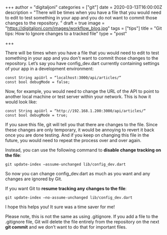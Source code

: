 +++
author = "digitaljoni"
categories = ["git"]
date = 2020-03-13T16:00:00Z
description = "There will be times when you have a file that you would need to edit to test something in your app and you do not want to commit those changes to the repository. "
draft = true
image = "https://digitaljoni.com/images/workflow_blog.jpg"
tags = ["tips"]
title = "Git tips: How to Ignore changes to a tracked file"
type = "post"

+++

There will be times when you have a file that you would need to edit to test something in your app and you don't want to commit those changes to the repository. Let’s say you have config_dev.dart currently containing settings of your app in a development environment:

    const String apiUrl = “localhost:3000/api/articles/“
    const bool debugMode = false;

Now, for example, you would need to change the URL of the API to point to another local machine or test server within your network. This is how it would look like:

    const String apiUrl = “http://192.168.1.200:3000/api/articles/“
    const bool debugMode = true;

If you save this file, git will tell you that there are changes to the file. Since these changes are only temporary, it would be annoying to revert it back once you are done testing. And if you keep on changing this file in the future, you would need to repeat the process over and over again.

Instead, you can use the following command to **disable change tracking on the file**:

    git update-index —assume-unchanged lib/config_dev.dart

So now you can change config_dev.dart as much as you want and any changes are ignored by Git.

If you want Git to **resume tracking any changes to the file**:

    git update-index —no-assume-unchanged lib/config_dev.dart

I hope this helps you! It sure was a time saver for me!

Please note, this is not the same as using .gitignore. If you add a file to the .gitignore file, Git will delete the file entirely from the repository on the next **git commit** and we don’t want to do that for important files.
